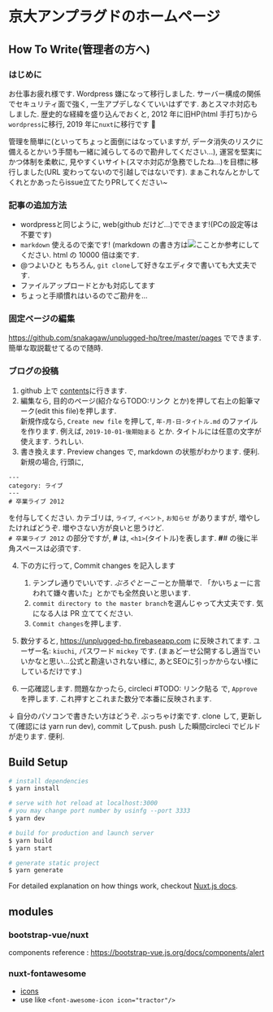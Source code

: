 # 京大アンプラグドのホームページ

## How To Write(管理者の方へ)

### はじめに

お仕事お疲れ様です. Wordpress 嫌になって移行しました. サーバー構成の関係でセキュリティ面で強く, 一生アプデしなくていいはずです. あとスマホ対応もしました. 歴史的な経緯を盛り込んでおくと, 2012 年に旧HP(html 手打ち)から`wordpress`に移行, 2019 年に`nuxt`に移行です 🎉

管理を簡単に(といってちょっと面倒にはなっていますが, データ消失のリスクに備えるとかいう手間も一緒に減らしてるので勘弁してください...), 運営を堅実にかつ体制を柔軟に, 見やすくいサイト(スマホ対応が急務でしたね...)を目標に移行しました(URL 変わってないので引越しではないです). まぁこれなんとかしてくれとかあったらissue立てたりPRしてください~

### 記事の追加方法

- wordpressと同じように, web(github だけど...)でできます!(PCの設定等は不要です)
- `markdown` 使えるので楽です! (markdown の書き方は![ここ](https://qiita.com/tbpgr/items/989c6badefff69377da7)とか参考にしてください. html の 10000 倍は楽です.
- @つよいひと もちろん, `git clone`して好きなエディタで書いても大丈夫です.
- ファイルアップロードとかも対応してます
- ちょっと手順慣れはいるのでご勘弁を...

### 固定ページの編集
https://github.com/snakagaw/unplugged-hp/tree/master/pages
でできます. 簡単な取説載せてるので随時.

### ブログの投稿

1. github 上で [contents](https://github.com/snakagaw/unplugged-hp/tree/master/contents)に行きます.
2. 編集なら, 目的のページ(紹介ならTODO:リンク  とか)を押して右上の鉛筆マーク(edit this file)を押します.<br>新規作成なら, `Create new file` を押して, `年-月-日-タイトル.md` のファイルを作ります. 例えば, `2019-10-01-後期始まる` とか. タイトルには任意の文字が使えます. うれしい. 
3. 書き換えます. Preview changes で, markdown の状態がわかります. 便利. 新規の場合, 行頭に, 
```
---
category: ライブ
---
# 卒業ライブ 2012
```
を付与してください. カテゴリは, `ライブ`, `イベント`, `お知らせ` がありますが, 増やしたければどうぞ. 増やさない方が良いと思うけど. <br>
`# 卒業ライブ 2012` の部分ですが, **#** は, `<h1>`(タイトル)を表します. **#**# の後に半角スペースは必須です. 

4. 下の方に行って, Commit changes を記入します

   1. テンプレ通りでいいです. *ぶろぐとーこー*とか簡単で. 「かいちょーに言われて嫌々書いた」とかでも全然良いと思います.
   2. `commit directory to the master branch`を選んじゃって大丈夫です. 気になる人は PR 立ててください.
   3. `Commit changes`を押します.

5. 数分すると, https://unplugged-hp.firebaseapp.com に反映されてます. ユーザー名: `kiuchi`, パスワード `mickey` です. (まぁどーせ公開するし適当でいいかなと思い...公式と勘違いされない様に, あとSEOに引っかからない様にしているだけです.)
6. 一応確認します. 問題なかったら, circleci #TODO: リンク貼る で, `Approve`を押します. これ押すとこれまた数分で本番に反映されます.

↓ 自分のパソコンで書きたい方はどうぞ. ぶっちゃけ楽です. clone して, 更新して(確認には yarn run dev), commit してpush. push した瞬間circleci でビルドが走ります. 便利. 

## Build Setup

```bash
# install dependencies
$ yarn install

# serve with hot reload at localhost:3000
# you may change port number by usinfg --port 3333
$ yarn dev

# build for production and launch server
$ yarn build
$ yarn start

# generate static project
$ yarn generate
```

For detailed explanation on how things work, checkout [Nuxt.js docs](https://nuxtjs.org).

## modules

### bootstrap-vue/nuxt

components reference : https://bootstrap-vue.js.org/docs/components/alert

### nuxt-fontawesome

- [icons](https://fontawesome.com/icons?d=gallery&m=free)
- use like `<font-awesome-icon icon="tractor"/>`

